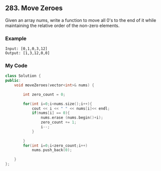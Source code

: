 ## 283. Move Zeroes
Given an array nums, write a function to move all 0's to the end of it while maintaining the relative order of the non-zero elements.

### Example
```
Input: [0,1,0,3,12]
Output: [1,3,12,0,0]

```

### My Code
```c++
class Solution {
public:
    void moveZeroes(vector<int>& nums) {
        
        int zero_count = 0;
        
        for(int i=0;i<nums.size();i++){
            cout << i << " " << nums[i]<< endl;
            if(nums[i] == 0){
                nums.erase (nums.begin()+i);
                zero_count += 1;
                i--;
            }
            
        }
        for(int i=0;i<zero_count;i++)
            nums.push_back(0);
            
    }
};
```

